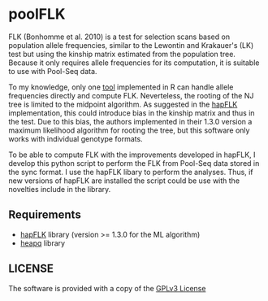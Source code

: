 poolFLK
=======

FLK (Bonhomme et al. 2010) is a test for selection scans based on population allele frequencies, similar to the Lewontin and Krakauer's (LK) test but using the kinship matrix
estimated from the population tree. Because it only requires allele frequencies for its computation, it is suitable to use with Pool-Seq data.

To my knowledge, only one [tool](https://qgsp.jouy.inra.fr/index.php?option=com_content&view=article&id=50&Itemid=55) implemented in R can handle allele frequencies directly and compute FLK.
Neverteless, the rooting of the NJ tree is limited to the midpoint algorithm. As suggested in the [hapFLK](https://forge-dga.jouy.inra.fr/projects/hapflk) implementation, this could introduce 
bias in the kinship matrix and thus in the test. Due to this bias, the authors implemented in their 1.3.0 version a maximum likelihood algorithm for rooting the tree, but this software only 
works with individual genotype formats.

To be able to compute FLK with the improvements developed in hapFLK, I develop this python script to perform the FLK from Pool-Seq data stored in the sync format. I use the hapFLK libary to perform
the analyses. Thus, if new versions of hapFLK are installed the script could be use with the novelties include in the library.

## Requirements

* [hapFLK](https://forge-dga.jouy.inra.fr/projects/hapflk/files) library (version >= 1.3.0 for the ML algorithm)
* [heapq](https://docs.python.org/2/library/heapq.html) library

## LICENSE

The software is provided with a copy of the [GPLv3 License](https://www.gnu.org/licenses/gpl-3.0.html)